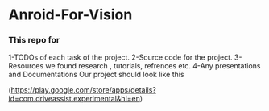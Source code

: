 # Anroid-For-Vision
### This repo for

1-TODOs of each task of the project.
2-Source code for the project.
3-Resources we found research , tutorials, refrences etc.
4-Any presentations and Documentations
Our project should look like this

(https://play.google.com/store/apps/details?id=com.driveassist.experimental&hl=en)
